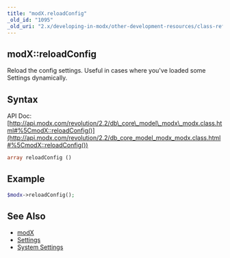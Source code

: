 ```yaml
---
title: "modX.reloadConfig"
_old_id: "1095"
_old_uri: "2.x/developing-in-modx/other-development-resources/class-reference/modx/modx.reloadconfig"
---
```


## modX::reloadConfig

Reload the config settings. Useful in cases where you've loaded some Settings dynamically.

## Syntax

API Doc: [http://api.modx.com/revolution/2.2/db\_core\_model\_modx\_modx.class.html#%5CmodX::reloadConfig()](http://api.modx.com/revolution/2.2/db_core_model_modx_modx.class.html#%5CmodX::reloadConfig())

``` php 
array reloadConfig ()
```

## Example

``` php 
$modx->reloadConfig();
```

## See Also

- [modX](developing-in-modx/other-development-resources/class-reference/modx "modX")
- [Settings](_legacy/administering-your-site/settings "Settings")
- [System Settings](building-sites/settings "System Settings")
